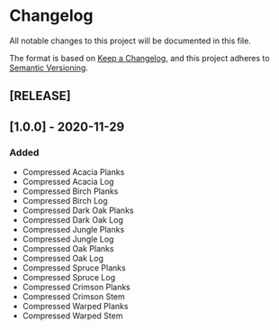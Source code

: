 # Changelog
All notable changes to this project will be documented in this file.

The format is based on [Keep a Changelog](https://keepachangelog.com/en/1.0.0/),
and this project adheres to [Semantic Versioning](https://semver.org/spec/v2.0.0.html).

## [RELEASE]

## [1.0.0] - 2020-11-29
### Added
- Compressed Acacia Planks
- Compressed Acacia Log
- Compressed Birch Planks
- Compressed Birch Log
- Compressed Dark Oak Planks
- Compressed Dark Oak Log
- Compressed Jungle Planks
- Compressed Jungle Log
- Compressed Oak Planks
- Compressed Oak Log
- Compressed Spruce Planks
- Compressed Spruce Log
- Compressed Crimson Planks
- Compressed Crimson Stem
- Compressed Warped Planks
- Compressed Warped Stem
